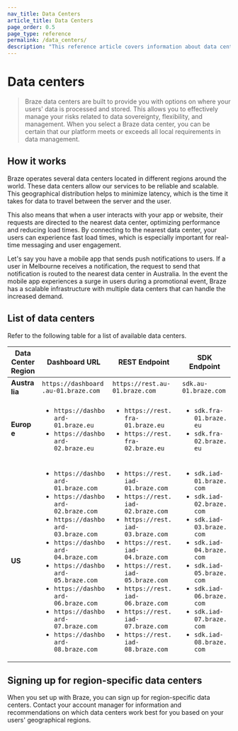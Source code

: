 ```yaml
---
nav_title: Data Centers
article_title: Data Centers
page_order: 0.5
page_type: reference
permalink: /data_centers/
description: "This reference article covers information about data centers, including where they're located and how to sign up for region-specific data centers."
---
```


# Data centers

> Braze data centers are built to provide you with options on where your users' data is processed and stored. This allows you to effectively manage your risks related to data sovereignty, flexibility, and management. When you select a Braze data center, you can be certain that our platform meets or exceeds all local requirements in data management.

## How it works

Braze operates several data centers located in different regions around the world. These data centers allow our services to be reliable and scalable. This geographical distribution helps to minimize latency, which is the time it takes for data to travel between the server and the user. 

This also means that when a user interacts with your app or website, their requests are directed to the nearest data center, optimizing performance and reducing load times. By connecting to the nearest data center, your users can experience fast load times, which is especially important for real-time messaging and user engagement.

Let's say you have a mobile app that sends push notifications to users. If a user in Melbourne receives a notification, the request to send that notification is routed to the nearest data center in Australia. In the event the mobile app experiences a surge in users during a promotional event, Braze has a scalable infrastructure with multiple data centers that can handle the increased demand.

## List of data centers

Refer to the following table for a list of available data centers.

<style>
table th:nth-child(1) {
    width: 10%;
}
table th:nth-child(2) {
    width: 33%;
}
table th:nth-child(3) {
    width: 33%;
}
table th:nth-child(4) {
    width: 24%;
}
table td {
    word-break: break-word;
}
</style>
<table>
  <thead>
    <tr>
      <th>Data Center Region</th>
      <th>Dashboard URL</th>
      <th>REST Endpoint</th>
      <th>SDK Endpoint</th>
    </tr>
  </thead>
  <tbody>
    <tr>
      <td><b>Australia</b></td>
      <td><code>https://dashboard.au-01.braze.com</code></td>
      <td><code>https://rest.au-01.braze.com</code></td>
      <td><code>sdk.au-01.braze.com</code></td>
    </tr>
    <tr>
      <td><b>Europe</b></td>
      <td>
        <ul>
          <li><code>https://dashboard-01.braze.eu</code></li>
          <li><code>https://dashboard-02.braze.eu</code></li>
        </ul>
      </td>
      <td>
        <ul>
          <li><code>https://rest.fra-01.braze.eu</code></li>
          <li><code>https://rest.fra-02.braze.eu</code></li>
        </ul>
      </td>
      <td>
        <ul>
          <li><code>sdk.fra-01.braze.eu</code></li>
          <li><code>sdk.fra-02.braze.eu</code></li>
        </ul>
      </td>
    </tr>
    <tr>
      <td><b>US</b></td>
      <td>
        <ul>
          <li><code>https://dashboard-01.braze.com</code></li>
          <li><code>https://dashboard-02.braze.com</code></li>
          <li><code>https://dashboard-03.braze.com</code></li>
          <li><code>https://dashboard-04.braze.com</code></li>
          <li><code>https://dashboard-05.braze.com</code></li>
          <li><code>https://dashboard-06.braze.com</code></li>
          <li><code>https://dashboard-07.braze.com</code></li>
          <li><code>https://dashboard-08.braze.com</code></li>
        </ul>
      </td>
      <td>
        <ul>
          <li><code>https://rest.iad-01.braze.com</code></li>
          <li><code>https://rest.iad-02.braze.com</code></li>
          <li><code>https://rest.iad-03.braze.com</code></li>
          <li><code>https://rest.iad-04.braze.com</code></li>
          <li><code>https://rest.iad-05.braze.com</code></li>
          <li><code>https://rest.iad-06.braze.com</code></li>
          <li><code>https://rest.iad-07.braze.com</code></li>
          <li><code>https://rest.iad-08.braze.com</code></li>
        </ul>
      </td>
      <td>
        <ul>
          <li><code>sdk.iad-01.braze.com</code></li>
          <li><code>sdk.iad-02.braze.com</code></li>
          <li><code>sdk.iad-03.braze.com</code></li>
          <li><code>sdk.iad-04.braze.com</code></li>
          <li><code>sdk.iad-05.braze.com</code></li>
          <li><code>sdk.iad-06.braze.com</code></li>
          <li><code>sdk.iad-07.braze.com</code></li>
          <li><code>sdk.iad-08.braze.com</code></li>
        </ul>
      </td>
    </tr>
  </tbody>
</table>

## Signing up for region-specific data centers

When you set up with Braze, you can sign up for region-specific data centers. Contact your account manager for information and recommendations on which data centers work best for you based on your users' geographical regions.
